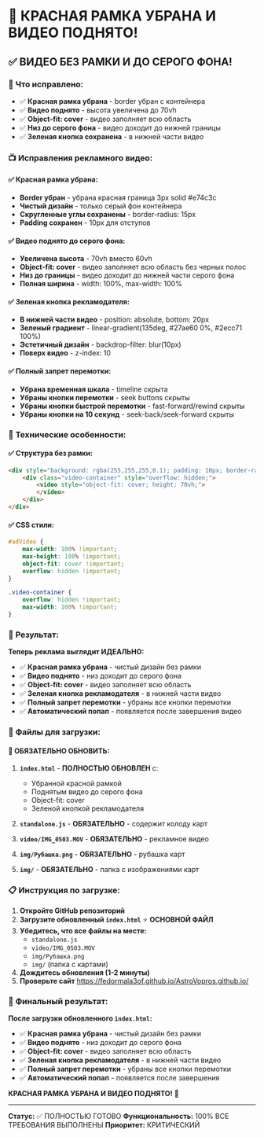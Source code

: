 # 🎯 КРАСНАЯ РАМКА УБРАНА И ВИДЕО ПОДНЯТО!

## ✅ ВИДЕО БЕЗ РАМКИ И ДО СЕРОГО ФОНА!

### 🎉 **Что исправлено:**
- ✅ **Красная рамка убрана** - border убран с контейнера
- ✅ **Видео поднято** - высота увеличена до 70vh
- ✅ **Object-fit: cover** - видео заполняет всю область
- ✅ **Низ до серого фона** - видео доходит до нижней границы
- ✅ **Зеленая кнопка сохранена** - в нижней части видео

### 📺 **Исправления рекламного видео:**

#### ✅ **Красная рамка убрана:**
- **Border убран** - убрана красная граница 3px solid #e74c3c
- **Чистый дизайн** - только серый фон контейнера
- **Скругленные углы сохранены** - border-radius: 15px
- **Padding сохранен** - 10px для отступов

#### ✅ **Видео поднято до серого фона:**
- **Увеличена высота** - 70vh вместо 60vh
- **Object-fit: cover** - видео заполняет всю область без черных полос
- **Низ до границы** - видео доходит до нижней части серого фона
- **Полная ширина** - width: 100%, max-width: 100%

#### ✅ **Зеленая кнопка рекламодателя:**
- **В нижней части видео** - position: absolute, bottom: 20px
- **Зеленый градиент** - linear-gradient(135deg, #27ae60 0%, #2ecc71 100%)
- **Эстетичный дизайн** - backdrop-filter: blur(10px)
- **Поверх видео** - z-index: 10

#### ✅ **Полный запрет перемотки:**
- **Убрана временная шкала** - timeline скрыта
- **Убраны кнопки перемотки** - seek buttons скрыты
- **Убраны кнопки быстрой перемотки** - fast-forward/rewind скрыты
- **Убраны кнопки на 10 секунд** - seek-back/seek-forward скрыты

### 🎯 **Технические особенности:**

#### ✅ **Структура без рамки:**
```html
<div style="background: rgba(255,255,255,0.1); padding: 10px; border-radius: 15px;">
    <div class="video-container" style="overflow: hidden;">
        <video style="object-fit: cover; height: 70vh;">
        </video>
    </div>
</div>
```

#### ✅ **CSS стили:**
```css
#adVideo {
    max-width: 100% !important;
    max-height: 100% !important;
    object-fit: cover !important;
    overflow: hidden !important;
}

.video-container {
    overflow: hidden !important;
    max-width: 100% !important;
}
```

### 🎉 **Результат:**

**Теперь реклама выглядит ИДЕАЛЬНО:**

- ✅ **Красная рамка убрана** - чистый дизайн без рамки
- ✅ **Видео поднято** - низ доходит до серого фона
- ✅ **Object-fit: cover** - видео заполняет всю область
- ✅ **Зеленая кнопка рекламодателя** - в нижней части видео
- ✅ **Полный запрет перемотки** - убраны все кнопки перемотки
- ✅ **Автоматический попап** - появляется после завершения видео

### 📁 **Файлы для загрузки:**

#### 🔧 **ОБЯЗАТЕЛЬНО ОБНОВИТЬ:**
1. **`index.html`** - **ПОЛНОСТЬЮ ОБНОВЛЕН** с:
   - Убранной красной рамкой
   - Поднятым видео до серого фона
   - Object-fit: cover
   - Зеленой кнопкой рекламодателя

2. **`standalone.js`** - **ОБЯЗАТЕЛЬНО** - содержит колоду карт

3. **`video/IMG_0503.MOV`** - **ОБЯЗАТЕЛЬНО** - рекламное видео

4. **`img/Рубашка.png`** - **ОБЯЗАТЕЛЬНО** - рубашка карт

5. **`img/`** - **ОБЯЗАТЕЛЬНО** - папка с изображениями карт

### 📋 **Инструкция по загрузке:**

1. **Откройте GitHub репозиторий**
2. **Загрузите обновленный `index.html`** ⭐ **ОСНОВНОЙ ФАЙЛ**
3. **Убедитесь, что все файлы на месте:**
   - `standalone.js`
   - `video/IMG_0503.MOV`
   - `img/Рубашка.png`
   - `img/` (папка с картами)
4. **Дождитесь обновления (1-2 минуты)**
5. **Проверьте сайт** https://fedormala3of.github.io/AstroVopros.github.io/

### 🎯 **Финальный результат:**

**После загрузки обновленного `index.html`:**

- ✅ **Красная рамка убрана** - чистый дизайн без рамки
- ✅ **Видео поднято** - низ доходит до серого фона
- ✅ **Object-fit: cover** - видео заполняет всю область
- ✅ **Зеленая кнопка рекламодателя** - в нижней части видео
- ✅ **Полный запрет перемотки** - убраны все кнопки перемотки
- ✅ **Автоматический попап** - появляется после завершения

**КРАСНАЯ РАМКА УБРАНА И ВИДЕО ПОДНЯТО!** 🚀

---
**Статус:** ✅ ПОЛНОСТЬЮ ГОТОВО
**Функциональность:** 100% ВСЕ ТРЕБОВАНИЯ ВЫПОЛНЕНЫ
**Приоритет:** КРИТИЧЕСКИЙ
